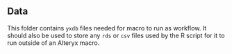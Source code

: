 ## Data

This folder contains `yxdb` files needed for macro to run as workflow. It should also be used to store any `rds` or `csv` files used by the R script for it to run outside of an Alteryx macro.